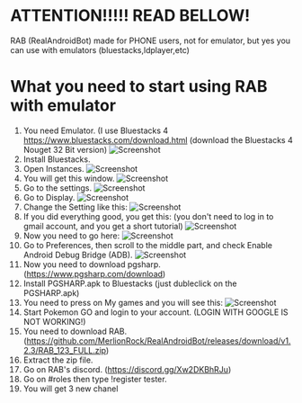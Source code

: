 # ATTENTION!!!!! READ BELLOW!
RAB (RealAndroidBot) made for PHONE users, not for emulator, but yes you can use with emulators (bluestacks,ldplayer,etc)



# What you need to start using RAB with emulator
1. You need Emulator. (I use Bluestacks 4 https://www.bluestacks.com/download.html (download the Bluestacks 4 Nouget 32 Bit version)
![Screenshot](https://i.imgur.com/WeeNSzf.png)
2. Install Bluestacks.
3. Open Instances.
![Screenshot](https://i.imgur.com/Urj6Vd4.png)
4. You will get this window.
![Screenshot](https://i.imgur.com/KYxZ7kG.png)
5. Go to the settings.
![Screenshot](https://i.imgur.com/S09DopP.png)
6. Go to Display.
![Screenshot](https://i.imgur.com/TzsucCg.png)
7. Change the Setting like this:
![Screenshot](https://i.imgur.com/ZSdIEZC.png)
8. If you did everything good, you get this: (you don't need to log in to gmail account, and you get a short tutorial)
![Screenshot](https://i.imgur.com/Z9W9BNb.png)
9. Now you need to go here:
![Screenshot](https://i.imgur.com/0meCHmA.png)
10. Go to Preferences, then scroll to the middle part, and check Enable Android Debug Bridge (ADB).
![Screenshot](https://i.imgur.com/28BL0mL.png)
11. Now you need to download pgsharp. (https://www.pgsharp.com/download)
12. Install PGSHARP.apk to Bluestacks (just dubleclick on the PGSHARP.apk)
13. You need to press on My games and you will see this:
![Screenshot](https://i.imgur.com/ZRXv93q.png)
14. Start Pokemon GO and login to your account. (LOGIN WITH GOOGLE IS NOT WORKING!)
14. You need to download RAB. (https://github.com/MerlionRock/RealAndroidBot/releases/download/v1.2.3/RAB_123_FULL.zip)
15. Extract the zip file.
16. Go on RAB's discord. (https://discord.gg/Xw2DKBhRJu)
17. Go on #roles then type !register tester.
18. You will get 3 new chanel
